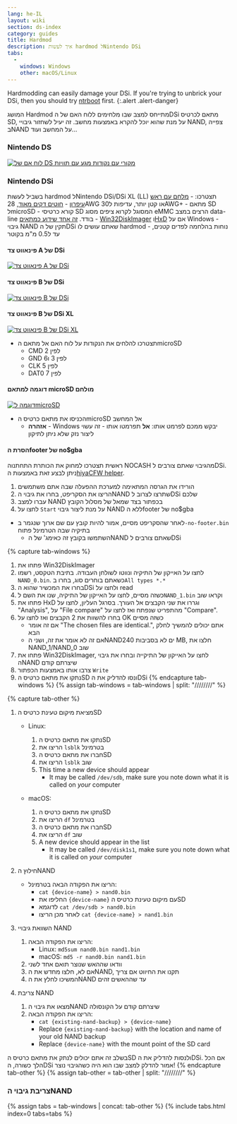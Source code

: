 ```yaml
---
lang: he-IL
layout: wiki
section: ds-index
category: guides
title: Hardmod
description: איך לעשות hardmod לNintendo DSi
tabs:
  - 
    windows: Windows
    other: macOS/Linux
---
```


Hardmodding can easily damage your DSi. If you're trying to unbrick your DSi, then you should try [ntrboot](ntrboot) first.
{:.alert .alert-danger}

המושג Hardmod מתייחס למצב שבו מלחימים ללוח האם של הDSi מתאם לכרטיס SD, על מנת שהוא יוכל להקרא באמצעות מחשב. זה יעיל לשחזור גיבויי NAND, צפייה בNAND על המחשב ועוד...

### Nintendo DS
[![לוח אם של DS מקורי עם נקודות מגע עם תוויות](/assets/images/ds-hardmod/mobo_pinout.png)](/assets/images/ds-hardmod/mobo_pinout.png)

### Nintendo DSi

בשביל לעשות hardmod לNintendo DSi/DSi XL (LL) תצטרכו:
    - [מלחם עם ראש עיפרון](https://www.amazon.com/dp/B01N4571Q6)
    - [חוטים דקים מאוד](https://www.amazon.com/dp/B01MXGNTA4), 28AWG או קטן יותר, עדיפות ל30AWG+
    - מתאם SD לmicroSD
    - קורא כרטיסי SD המסוגל לקרוא ציפים מסוג eMMC הרצים במצב data-line בודד. [זה אחד שידוע כמתאים](https://www.amazon.com/dp/B006T9B6R2)
    - [Win32DiskImager](https://sourceforge.net/projects/win32diskimager/) ו[HxD](https://mh-nexus.de/en/downloads.php?product=HxD20) אם על Windows
    - גיבוי NAND תקין של הDSi שאתם עושים לו hardmod
    - נוחות בהלחמה לפדים קטנים, עד ל0.5 מ"מ בקוטר

#### פינאווט צד A של DSi
[![פינאווט צד A של DSi](/assets/images/dsi-hardmod/side_a.jpg)](/assets/images/dsi-hardmod/side_a.jpg)
#### פינאווט צד B של DSi
[![פינאווט צד B של DSi](/assets/images/dsi-hardmod/side_b.png)](/assets/images/dsi-hardmod/side_b.png)
#### פינאווט צד B של DSi XL
[![פינאווט צד B של DSi XL](/assets/images/dsi-hardmod/dsi_xl_side_b.png)](/assets/images/dsi-hardmod/dsi_xl_side_b.png)

- תצטרכו להלחים את הנקודות על לוח האם אל מתאם הmicroSD
    - CMD לפין 2
    - GND לפין 3 ו6
    - CLK לפין 5
    - DAT0 לפין 7

#### דוגמה למתאם microSD מולחם
[![דוגמה לmicroSD](/assets/images/dsi-hardmod/sd.jpg)](/assets/images/dsi-hardmod/sd.jpg)

- הכניסו את מתאם כרטיס הmicroSD אל המחשב
    - **אזהרה** - Windows יבקש ממכם לפרמט אותו: **אל** תפרמטו אותו - זה עשוי ליצור נזק שלא ניתן לתיקון

#### הסרת הfooter של no$gba
ראשית תצטרכו למחוק את הכותרת התחתנוה NOCASH מהגיבוי שאתם צורבים לDSi. ניתן לבצע זאת באמצעות ה[hiyaCFW helper](https://github.com/mondul/HiyaCFW-Helper/releases/latest).

1. הורידו את הגרסה המתאימה למערכת ההפעלה שבה אתם משתמשים
1. הריצו את הסקריפט, בחרו את גיבוי הNAND שתרצו לצרוב לDSi שלכם
1. עברו למצב NAND בכפתור בצד שמאל של מסלול הקובץ
1. לחצו על `Start` על מנת ליצור גיבוי NAND ללא הfooter של no$gba

- לאחר שהסקריפט מסיים, אמור להיות קובץ עם שם ארוך שנגמר ב`-no-footer.bin` בתיקיה שבה הטרמינל פתוח
    - השתמשו בקובץ זה כאימג' של הNAND שאתם צורבים לDSi

{% capture tab-windows %}
1. פתחו את Win32DiskImager
1. לחצו על האייקון של התיקיה ונווטו לשולחן העבודה. בתיבת הטקסט, רשמו `NAND_0.bin`. כשאתם בוחרים סוג, בחרו ב`All types *.*`
1. בחרו את המכשיר שהוא הDSi ולחצו על read
1. כשזה מסיים, לחצו על האייקון של התיקיה, שנו את השם ל`NAND_1.bin` וקראו שוב
1. פתחו את HxD וגררו את שני הקבצים אל העורך. בסרגל העליון, לחצו על "Analysis", על "File compare" מהתפריט שנפתח ואז לחצו על "Compare".
1. בחרו להשוות את 2 הקבצים ואז לחצו על OK כשזה מסיים
    - אם זה אומר "The chosen files are identical.", אתם יכולים להמשיך לחלק הבא
    - אם זה לא אומר את זה, ושני הNANDים לא בסביבות 240 MB, חלצו את NAND_1/NAND_0 שוב
1. פתחו את Win32DiskImager, לחצו על האייקון של התיקייה ובחרו את גיבוי הNAND שיצרתם קודם
1. צרבו אותו באמצעות הכפתור `Write`
1. נתקו את מתאם כרטיס הSD ונסו להדליק את הDSi
{% endcapture tab-windows %}
{% assign tab-windows = tab-windows | split: "////////" %}


{% capture tab-other %}
1. מציאת מיקום טעינת כרטיס הSD
    - Linux:
        1. נתקו את מתאם כרטיס הSD
        1. הריצו את `lsblk` בטרמינל
        1. חברו את מתאם כרטיס הSD
        1. הריצו את `lsblk` שוב
        1. This time a new device should appear
            - It may be called `/dev/sdb`, make sure you note down what it is called on *your* computer

    - macOS:
        1. נתקו את מתאם כרטיס הSD
        1. הריצו את `df` בטרמינל
        1. חברו את מתאם כרטיס הSD
        1. הריצו את `df` שוב
        1. A new device should appear in the list
            - It may be called `/dev/disk1s1`, make sure you note down what it is called on *your* computer

1. חילוץ הNAND
    - הריצו את הפקודה הבאה בטרמינל:
        - `cat {device-name} > nand0.bin`
        - החליפו את `{device-name}` עם מיקום טעינת כרטיס הSD
        - לדוגמא `cat /dev/sdb > nand0.bin`
        - לאחר מכן הריצו `cat {device-name} > nand1.bin`


1. השוואת גיבויי NAND
    1. הריצו את הפקודה הבאה:
        - Linux: `md5sum nand0.bin nand1.bin`
        - macOS: `md5 -r nand0.bin nand1.bin`
    1. וודאו שההאש שנוצר תואם אחד לשני
    1. אם לא, חלצו מחדש את הNAND, תקנו את החיווט אם צריך
    1. המשיכו לחלץ את הNAND עד שההאשים זהים

1. צריבת NAND
    1. מצאו את גיבוי הNAND שיצרתם קודם על הקונסולה
    1. הריצו את הפקודה הבאה:
        - `cat {existing-nand-backup} > {device-name}`
        - Replace `{existing-nand-backup}` with the location and name of your old NAND backup
        - Replace `{device-name}` with the mount point of the SD card

בשלב זה אתם יכולים לנתק את מתאם כרטיס הSD ולנסות להדליק את הDSi. אם הכל הלך כשורה, הDSi אמור להדלק למצב שבו הוא היה כשהגיבוי נוצר!
{% endcapture tab-other %}
{% assign tab-other = tab-other | split: "////////" %}

### צריבת גיבוי הNAND
{% assign tabs = tab-windows | concat: tab-other %}
{% include tabs.html index=0 tabs=tabs %}
